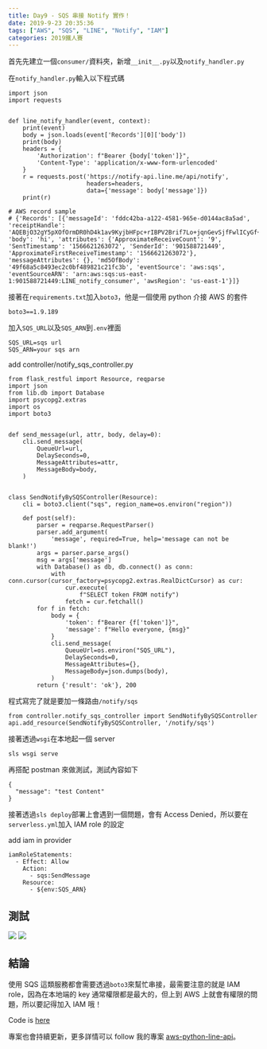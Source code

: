 ```yaml
---
title: Day9 - SQS 串接 Notify 實作！
date: 2019-9-23 20:35:36
tags: ["AWS", "SQS", "LINE", "Notify", "IAM"]
categories: 2019鐵人賽
---
```


首先先建立一個`consumer/`資料夾，新增`__init__.py`以及`notify_handler.py`

在`notify_handler.py`輸入以下程式碼

```python=
import json
import requests


def line_notify_handler(event, context):
    print(event)
    body = json.loads(event['Records'][0]['body'])
    print(body)
    headers = {
        'Authorization': f"Bearer {body['token']}",
        'Content-Type': 'application/x-www-form-urlencoded'
    }
    r = requests.post('https://notify-api.line.me/api/notify',
                      headers=headers,
                      data={'message': body['message']})
    print(r)

# AWS record sample
# {'Records': [{'messageId': 'fddc42ba-a122-4581-965e-d0144ac8a5ad', 'receiptHandle': 'AQEBjO32gY5pXOfOrmDR0hD4k1av9KyjbHFpc+rIBPV2Brif7Lo+jqnGevSjfFwlICyGf+BhWwKaxFw8XdB3QTzRbw0vnLURjnQeDSBrJHa/S57SRs9TOLRBq38maycAVg69iZbetg9VhLMBCcLtOtPHTzKkmo+/Sosm51WA5CzXK7A0rteikx6nxS1CUIpq6MAujodupP0Hgr5RjK5nH/nmxA4Db0leWEmLokalZbtlx4W14tp7PZxPOrQOLDaGrH//p4h32tY8IN3MkCqi+gyNT7kCU4KwCGOIrybb07ZWyKBTKw+KOMNr/Ykj4z2N1qxIvTM55UY9d8V29YsH32OjrZTei5P7Nke/51E2tWkmkqoFAlqzxDjQPvpP+Pvvr8aazeeZ6opkr59UefAiiyM71Q==', 'body': 'hi', 'attributes': {'ApproximateReceiveCount': '9', 'SentTimestamp': '1566621263072', 'SenderId': '901588721449', 'ApproximateFirstReceiveTimestamp': '1566621263072'}, 'messageAttributes': {}, 'md5OfBody': '49f68a5c8493ec2c0bf489821c21fc3b', 'eventSource': 'aws:sqs', 'eventSourceARN': 'arn:aws:sqs:us-east-1:901588721449:LINE_notify_consumer', 'awsRegion': 'us-east-1'}]}
```

接著在`requirements.txt`加入`boto3`，他是一個使用 python 介接 AWS 的套件

```
boto3==1.9.189
```

加入`SQS_URL`以及`SQS_ARN`到`.env`裡面

```
SQS_URL=sqs url
SQS_ARN=your sqs arn
```

add controller/notify_sqs_controller.py

```python=
from flask_restful import Resource, reqparse
import json
from lib.db import Database
import psycopg2.extras
import os
import boto3


def send_message(url, attr, body, delay=0):
    cli.send_message(
        QueueUrl=url,
        DelaySeconds=0,
        MessageAttributes=attr,
        MessageBody=body,
    )


class SendNotifyBySQSController(Resource):
    cli = boto3.client("sqs", region_name=os.environ("region"))

    def post(self):
        parser = reqparse.RequestParser()
        parser.add_argument(
            'message', required=True, help='message can not be blank!')
        args = parser.parse_args()
        msg = args['message']
        with Database() as db, db.connect() as conn:
            with conn.cursor(cursor_factory=psycopg2.extras.RealDictCursor) as cur:
                cur.execute(
                    f"SELECT token FROM notify")
                fetch = cur.fetchall()
        for f in fetch:
            body = {
                'token': f"Bearer {f['token']}",
                'message': f"Hello everyone, {msg}"
            }
            cli.send_message(
                QueueUrl=os.environ("SQS_URL"),
                DelaySeconds=0,
                MessageAttributes={},
                MessageBody=json.dumps(body),
            )
        return {'result': 'ok'}, 200
```

程式寫完了就是要加一條路由`/notify/sqs`

```
from controller.notify_sqs_controller import SendNotifyBySQSController
api.add_resource(SendNotifyBySQSController, '/notify/sqs')
```

接著透過`wsgi`在本地起一個 server

```
sls wsgi serve
```

再搭配 postman 來做測試，測試內容如下

```
{
  "message": "test Content"
}
```

接著透過`sls deploy`部署上會遇到一個問題，會有 Access Denied，所以要在`serverless.yml`加入 IAM role 的設定

add iam in provider

```yaml=
iamRoleStatements:
  - Effect: Allow
    Action:
      - sqs:SendMessage
    Resource:
      - ${env:SQS_ARN}
```

## 測試

![](https://i.imgur.com/5FViVEk.png)
![](https://i.imgur.com/Xg70nDp.png)

## 結論

使用 SQS 這類服務都會需要透過`boto3`來幫忙串接，最需要注意的就是 IAM role，因為在本地端的 key 通常權限都是最大的，但上到 AWS 上就會有權限的問題，所以要記得加入 IAM 哦！

Code is [here](https://github.com/louis70109/aws-python-line-api/blob/master/controller/notify_sqs_controller.py)

專案也會持續更新，更多詳情可以 follow 我的專案 [aws-python-line-api](https://github.com/louis70109/aws-python-line-api)。
